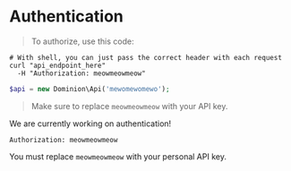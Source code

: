 # Authentication

> To authorize, use this code:

```shell
# With shell, you can just pass the correct header with each request
curl "api_endpoint_here"
  -H "Authorization: meowmeowmeow"
```

```php
$api = new Dominion\Api('mewomewomewo');
```
> Make sure to replace `meowmeowmeow` with your API key.

We are currently working on authentication!

`Authorization: meowmeowmeow`

<aside class="notice">
You must replace <code>meowmeowmeow</code> with your personal API key.
</aside>
